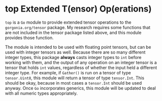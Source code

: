 # top Extended T(ensor) Op(erations)

`top` is a `Go` module to provide extended tensor operations to the
`gorgonia.org/tensor` package. My research requires some functions that
are not included in the tensor package listed above, and this module
provides those function.

The module is intended to be used with floating point tensors, but
can be used with integer tensors as well. Because there are so many
different integer types, this package **always** casts integer types
to `int` before working with them, and the output of any operation
on an integer tensor is a tensor that holds `int` values, regardless
of whether the input held a different integer type. For example, if
`Gather()` is run on a tensor of type `tensor.Uint8`, this module will
return a tensor of type `tensor.Int`. This should be okay, because in
most cases a `tensor.Int` should be used anyway. Once `Go` incorporates
generics, this module will be updated to deal with all numeric types
appropriately.
